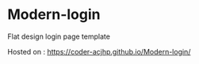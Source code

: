 # Modern-login
Flat design login page template

Hosted on : <a href="https://coder-acjhp.github.io/Modern-login/index.html">https://coder-acjhp.github.io/Modern-login/</a>
